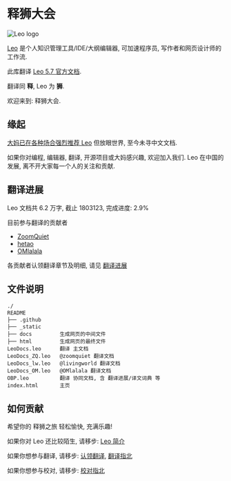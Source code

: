 # 释狮大会

![Leo logo](\_static/Leo4-80-border.jpg)

[Leo](http://leoeditor.com/) 是个人知识管理工具/IDE/大纲编辑器, 可加速程序员, 写作者和网页设计师的工作流.

此库翻译 [Leo 5.7 官方文档](http://leoeditor.com/leo_toc.html).

翻译同 **释**, Leo 为 **狮**. 

欢迎来到: 释狮大会.

## 缘起
[大妈已在各种场合强烈推荐 Leo](https://github.com/DebugUself/leo-editor-cn/wiki/zoomquiet-leo)
但放眼世界, 至今未寻中文文档.

如果你对编程, 编辑器, 翻译, 开源项目或大妈感兴趣, 欢迎加入我们.
Leo 在中国的发展, 离不开大家每一个人的关注和贡献.

## 翻译进展
Leo 文档共 6.2 万字, 截止 1803123, 完成进度: 2.9%

目前参与翻译的贡献者
- [ZoomQuiet](https://github.com/ZoomQuiet)
- [hetao](https://github.com/livingworld)
- [OMlalala](https://github.com/OMlalala)

各贡献者认领翻译章节及明细, 请见 [翻译进展](https://github.com/DebugUself/leo-editor-cn/wiki/translate-log)

## 文件说明
```
./
README
├── .github      
├── _static
├── docs         生成网页的中间文件
├── html         生成网页的最终文件
LeoDocs.leo      翻译 主文档
LeoDocs_ZQ.leo   @zoomquiet 翻译文档
LeoDocs_lw.leo   @livingworld 翻译文档
LeoDocs_OM.leo   @OMlalala 翻译文档
OBP.leo          翻译 协同文档, 含 翻译进展/译文词典 等
index.html       主页
```

## 如何贡献

希望你的 释狮之旅 轻松愉快, 充满乐趣!

如果你对 Leo 还比较陌生, 请移步: [Leo 简介](https://github.com/DebugUself/leo-editor-cn/wiki/HBLeo)

如果你想参与翻译, 请移步: [认领翻译](https://github.com/DebugUself/leo-editor-cn/wiki/How2Register), [翻译指北](https://github.com/DebugUself/leo-editor-cn/wiki/How2Translate)

如果你想参与校对, 请移步: [校对指北](https://github.com/DebugUself/leo-editor-cn/wiki/how2proof)

